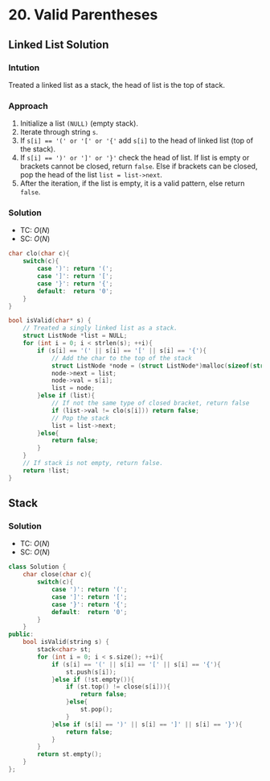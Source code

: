 # 20. Valid Parentheses


## Linked List Solution
### Intution
Treated a linked list as a stack, the head of list is the top of stack.

### Approach
1. Initialize a list `(NULL)` (empty stack).
2. Iterate through string `s`.
3. If `s[i] == '(' or '[' or '{'` add `s[i]` to the head of linked list (top of the stack).
4. If `s[i] == ')' or ']' or '}'` check the head of list. If list is empty or brackets cannot be closed, return `false`. Else if brackets can be closed, pop the head of the list `list = list->next`.
5. After the iteration, if the list is empty, it is a valid pattern, else return `false`.
### Solution
* TC: $O(N)$
* SC: $O(N)$
```c
char clo(char c){
    switch(c){
        case ')': return '(';
        case ']': return '[';
        case '}': return '{';
        default:  return '0';
    }
}

bool isValid(char* s) {
    // Treated a singly linked list as a stack.
    struct ListNode *list = NULL;
    for (int i = 0; i < strlen(s); ++i){
        if (s[i] == '(' || s[i] == '[' || s[i] == '{'){
            // Add the char to the top of the stack
            struct ListNode *node = (struct ListNode*)malloc(sizeof(struct ListNode));
            node->next = list;
            node->val = s[i];
            list = node;
        }else if (list){
            // If not the same type of closed bracket, return false
            if (list->val != clo(s[i])) return false;
            // Pop the stack
            list = list->next;
        }else{
            return false;
        }
    }
    // If stack is not empty, return false.
    return !list;
}
```

## Stack
### Solution
* TC: $O(N)$
* SC: $O(N)$
```cpp
class Solution {
    char close(char c){
        switch(c){
            case ')': return '(';
            case ']': return '[';
            case '}': return '{';
            default:  return '0';
        }
    }
public:
    bool isValid(string s) {
        stack<char> st;
        for (int i = 0; i < s.size(); ++i){
            if (s[i] == '(' || s[i] == '[' || s[i] == '{'){
                st.push(s[i]);
            }else if (!st.empty()){
                if (st.top() != close(s[i])){
                    return false;
                }else{
                    st.pop();
                }
            }else if (s[i] == ')' || s[i] == ']' || s[i] == '}'){
                return false;
            }
        }
        return st.empty();
    }
};
```